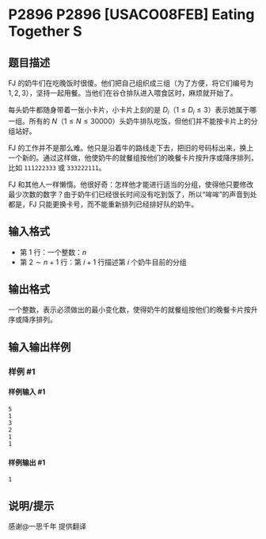# P2896 P2896 [USACO08FEB] Eating Together S

## 题目描述

FJ 的奶牛们在吃晚饭时很傻。他们把自己组织成三组（为了方便，将它们编号为 $1,2,3$），坚持一起用餐。当他们在谷仓排队进入喂食区时，麻烦就开始了。

每头奶牛都随身带着一张小卡片，小卡片上刻的是 $D_i$（$1\le D_i\le 3$）表示她属于哪一组。所有的 $N$（$1\le N\le 30000$）头奶牛排队吃饭，但他们并不能按卡片上的分组站好。


FJ 的工作并不是那么难。他只是沿着牛的路线走下去，把旧的号码标出来，换上一个新的。通过这样做，他使奶牛的就餐组按他们的晚餐卡片按升序或降序排列，比如 `111222333` 或 `333222111`。


FJ 和其他人一样懒惰。他很好奇：怎样他才能进行适当的分组，使得他只要修改最少次数的数字？由于奶牛们已经很长时间没有吃到饭了，所以“哞哞”的声音到处都是，FJ 只能更换卡号，而不能重新排列已经排好队的奶牛。

## 输入格式

- 第 $1$ 行：一个整数：$n$
- 第 $2\sim n+1$ 行：第 $i+1$ 行描述第 $i$ 个奶牛目前的分组

## 输出格式

一个整数，表示必须做出的最小变化数，使得奶牛的就餐组按他们的晚餐卡片按升序或降序排列。

## 输入输出样例

### 样例 #1

#### 样例输入 #1

```
5
1
3
2
1
1
```

#### 样例输出 #1

```
1
```

## 说明/提示

感谢@一思千年 提供翻译

